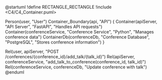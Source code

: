 @startuml
!define RECTANGLE_RECTANGLE
!include <C4/C4_Container.puml>

Person(user, "User")
Container_Boundary(api, "API") {
    Container(apiServer, "API Server", "FastAPI", "Handles API requests")
    Container(conferenceService, "Conference Service", "Python", "Manages conference data")
    ContainerDb(conferenceDb, "Conference Database", "PostgreSQL", "Stores conference information")
}

Rel(user, apiServer, "POST /conferences/{conference_id}/add_talk/{talk_id}")
Rel(apiServer, conferenceService, "add_talk_to_conference(conference_id, talk_id)")
Rel(conferenceService, conferenceDb, "Update conference with talk")
@enduml
